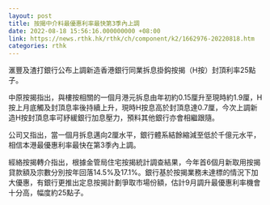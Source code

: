 ```yaml
---
layout: post
title: 按揭中介料最優惠利率最快第3季內上調
date: 2022-08-18 15:56:16.000000000 +08:00
link: https://news.rthk.hk/rthk/ch/component/k2/1662976-20220818.htm
categories: rthk
---
```


滙豐及渣打銀行公布上調新造香港銀行同業拆息掛鈎按揭（H按）封頂利率25點子。

中原按揭指出，與樓按相關的一個月港元拆息由年初約0.15厘升至現時約1.9厘，H按上月底觸及封頂息率後持續上升，現時H按息高於封頂息達0.7厘，今次上調新造H按封頂息率可紓緩銀行加息壓力，預料其他銀行亦會相繼跟隨。

公司又指出，當一個月拆息邁向2厘水平，銀行體系結餘縮減至低於千億元水平，相信本港最優惠利率最快在第3季內上調。

經絡按揭轉介指出，根據金管局住宅按揭統計調查結果，今年首6個月新取用按揭貸款額及宗數分別按年回落14.5%及17.1%。銀行基於按揭業務未達標的情況下加大優惠，有銀行更推出定息按揭計劃爭取市場份額，估計9月調升最優惠利率機會十分高，幅度約25點子。
